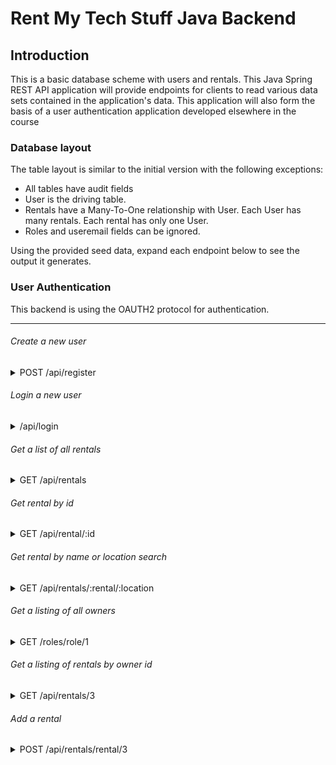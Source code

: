 # Rent My Tech Stuff Java Backend 

## Introduction

This is a basic database scheme with users and rentals. This Java Spring REST API application will provide endpoints for clients to read various data sets contained in the application's data. This application will also form the basis of a user authentication application developed elsewhere in the course

### Database layout

The table layout is similar to the initial version with the following exceptions:

* All tables have audit fields
* User is the driving table.
* Rentals have a Many-To-One relationship with User. Each User has many rentals. Each rental has only one User.
* Roles and useremail fields can be ignored. 

Using the provided seed data, expand each endpoint below to see the output it generates.

### User Authentication
This backend is using the OAUTH2 protocol for authentication.

---

<h6>Create a new user</h6>
<details>
<summary>POST /api/register</summary>

AXIOS OBJECT SHAPE EXAMPLE

```JSON
{
    "username": "Mojo",
    "email": "mojo@lambdaschool.local",
    "password" : "Coffee123",
    "roles": [
        {
            "role": {
                "roleid": 1
            }
        },
        {
            "role": {
                "roleid": 2
            }
        }
    ]
}
```

EXAMPLE RESPONSE

```TEXT
No Body 

Location Header: /api/user/17
Status 201 Created
```

</details>

<h6>Login a new user</h6>
<details>
<summary>/api/login</summary>

AXIOS EXAMPLE REQUEST

```js
axios
  .post(
    process.env.NODE_ENV === 'production'
      ? 'https://<production name tbd>.herokuapp.com/api/login'
      : 'http://localhost:2019/api/login',
    `grant_type=password&username=${credentials.username}&password=${credentials.password}`,
    {
      headers: {
        // btoa is converting our client id/client secret into base64
        Authorization: `Basic ${btoa('lambda-client:lambda-secret')}`,
        'Content-Type': 'application/x-www-form-urlencoded',
      },
    }
  )
  .then(res => {
    localStorage.setItem('token', res.data.access_token);
  });
```

Return a token (store in localStorage)

</details>

<h6>Get a list of all rentals</h6>
<details>
<summary>GET /api/rentals</summary>

EXAMPLE RESPONSE

```JSON
[
  {
        "rental_id": 14,
        "name": "Enormous Linen Keyboard",
        "description": "Et sint eum harum laborum perspiciatis porro. Repudiandae recusandae distinctio aspernatur dolores assumenda sed quo. Voluptatem repellat a. Nihil quas animi ducimus.",
        "image": "https://source.unsplash.com//200x200?sig=incrementingIdentifier",
        "price": 76.73,
        "user": {
            "userid": 13,
            "username": "anisha.schumm",
            "email": "bernardo.kris@yahoo.com",
            "firstname": "Tommie",
            "lastname": "Farrell",
            "address": "59794 Karl Forest",
            "streetAddress": "58259 Kerry Shoals",
            "city": "Lake Lurlene",
            "state": "Oregon",
            "zipcode": "77827",
            "roles": [
                {
                    "role": {
                        "roleid": 2,
                        "name": "RENTER"
                    }
                }
            ]
        }
    },
    {
        "rental_id": 17,
        "name": "Ergonomic Cotton Car",
        "description": "Quia ex quas at ea quo nihil consequatur. Alias explicabo consequatur dolorum. Quas rerum consequuntur architecto repellendus voluptatem.",
        "image": "https://source.unsplash.com//200x200?sig=incrementingIdentifier",
        "price": 76.09,
        "user": {
            "userid": 16,
            "username": "marianela.leffler",
            "email": "brendon.corkery@gmail.com",
            "firstname": "Miesha",
            "lastname": "Zieme",
            "address": "2541 Boyle Springs",
            "streetAddress": "52241 Jast Bridge",
            "city": "New Tamekia",
            "state": "Tennessee",
            "zipcode": "64968",
            "roles": [
                {
                    "role": {
                        "roleid": 2,
                        "name": "RENTER"
                    }
                }
            ]
        }
    }
]
```

</details>

<h6>Get rental by id</h6>
<details>
<summary>GET /api/rental/:id</summary>

EXAMPLE RESPONSE
```JSON
{
    "rental_id": 13,
    "name": "Lightweight Rubber Coat",
    "description": "Cumque facilis dicta deleniti. Voluptates culpa accusantium quae minima rerum quia libero. Explicabo eaque omnis nihil voluptatum esse quia optio. Laborum velit iure. Corrupti voluptatum autem est.",
    "image": "https://source.unsplash.com//200x200?sig=incrementingIdentifier",
    "price_per_day": 57.78,
    "user": {
        "userid": 12,
        "username": "deangelo.mccullough",
        "email": "leland.schroeder@gmail.com",
        "firstname": "Andrew",
        "lastname": "Morar",
        "address": "833 Beahan Center",
        "streetAddress": "8057 Huels Parks",
        "city": "South Elden",
        "state": "Indiana",
        "zipcode": "79541-8594",
        "useremails": [
            {
                "useremailid": 19,
                "useremail": "qjte78@gmail.com"
            }
        ],
        "roles": [
            {
                "role": {
                    "roleid": 2,
                    "name": "RENTER"
                }
            }
        ]
    }
}
```

</details>

<h6>Get rental by name or location search</h6>
<details>
<summary>GET /api/rentals/:rental/:location</summary>

```js
{
  // pending
}
```

</details>

<h6>Get a listing of all owners</h6>
<details>
<summary>GET /roles/role/1</summary>

EXAMPLE REPONSE

```JSON
{
    "roleid": 1,
    "name": "OWNER",
    "users": [
        {
            "user": {
                "userid": 3,
                "username": "admin",
                "email": "admin@lambdaschool.local",
                "firstname": "Admin",
                "lastname": "Admin",
                "address": "221B Baker Street",
                "streetAddress": "221B Baker Street",
                "city": "London",
                "state": "London",
                "zipcode": "88888",
                "rentals": [],
                "useremails": [
                    {
                        "useremailid": 4,
                        "useremail": "admin@email.local"
                    },
                    {
                        "useremailid": 5,
                        "useremail": "admin@mymail.local"
                    }
                ]
            }
        }
    ]
}

```
</details>

<h6>Get a listing of rentals by owner id</h6>
<details>
<summary>GET /api/rentals/3</summary>

EXAMPLE REPONSE

```JSON
[
    {
        "rental_id": 13,
        "name": "Intelligent Silk Knife",
        "description": "Modi inventore optio minima iste voluptatem. Voluptatem soluta quibusdam est unde deserunt exercitationem sit. Officia autem porro cumque fugit harum.",
        "image": "https://source.unsplash.com//200x200?sig=incrementingIdentifier",
        "price_per_day": 81.59,
        "user": {
            "userid": 12,
            "username": "caren.haag",
            "email": "hollie.dare@gmail.com",
            "firstname": "Ola",
            "lastname": "Oberbrunner",
            "address": "65921 Rhonda Track",
            "streetAddress": "49338 Walter Neck",
            "city": "West Antoine",
            "state": "Ohio",
            "zipcode": "15568-9784",
            "useremails": [
                {
                    "useremailid": 19,
                    "useremail": "vsrb70@gmail.com"
                }
            ],
            "roles": [
                {
                    "role": {
                        "roleid": 2,
                        "name": "RENTER"
                    }
                }
            ]
        }
    }
]
```
</details>

<h6>Add a rental</h6>
<details>
<summary>POST /api/rentals/rental/3</summary>

AXIOS OBJECT SHAPE EXAMPLE

```JSON
{
    "name": "Green scarf",
    "description": "Minima est nobis eos. Maiores corporis quis exercitationem molestias possimus reiciendis corrupti. Impedit et et impedit. Quibusdam quidem blanditiis.",
    "image": "https://source.unsplash.com//200x200?sig=incrementingIdentifier",
    "price_per_day": 2.00
}
```

EXAMPLE REPONSE

```JSON
{
    "rental_id": 59,
    "name": "Green scarf",
    "description": "Minima est nobis eos. Maiores corporis quis exercitationem molestias possimus reiciendis corrupti. Impedit et et impedit. Quibusdam quidem blanditiis.",
    "image": "https://source.unsplash.com//200x200?sig=incrementingIdentifier",
    "price_per_day": 2.0,
    "user": {
        "userid": 3,
        "username": "admin",
        "email": "admin@lambdaschool.local",
        "firstname": "Admin",
        "lastname": "Admin",
        "address": "221B Baker Street",
        "streetAddress": "221B Baker Street",
        "city": "London",
        "state": "London",
        "zipcode": "88888",
        "useremails": [],
        "roles": [
            {
                "role": {
                    "roleid": 1,
                    "name": "OWNER"
                }
            }
        ]
    }
}
```

</details>
